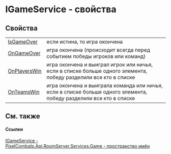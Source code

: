 # IGameService - свойства




## Свойства
<table>
<tr>
<td><a href="f9aa20cb-489a-a6d5-8608-43c91eac8c88">IsGameOver</a></td>
<td>если истина, то игра окончена</td></tr>
<tr>
<td><a href="b65a7b89-249a-b026-3df4-368777cc869c">OnGameOver</a></td>
<td>игра окончена (происходит всегда перед событием победы игроков или команд)</td></tr>
<tr>
<td><a href="4d551e78-6279-a76a-5298-755a65b0b26f">OnPlayersWin</a></td>
<td>игра окончена и выиграл игрок или ничья, если в списке больше одного элемента, победу разделили все кто в списке</td></tr>
<tr>
<td><a href="48035569-83de-0968-fee8-333100b39e55">OnTeamsWin</a></td>
<td>игра окончена и выиграла команда или ничья, если в списке больше одного элемента, победу разделили все кто в списке</td></tr>
</table>

## См. также


#### Ссылки
<a href="ab34782e-181c-17a0-e9a6-0f19d41e73d2">IGameService - </a>  
<a href="4584ac61-93b9-69e2-657a-49d576172c45">PixelCombats.Api.RoomServer.Services.Game - пространство имён</a>  
